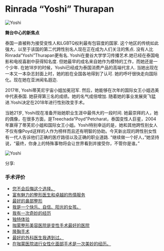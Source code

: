 # Rinrada “Yoshi” Thurapan

![Yoshi](https://www.kamolhospital.com/uploads/blog/787/data/649980ca1733e.jpg)

**舞台中心的新焦点**

泰国一直被称为接受变性人和LGBTQ权利最有包容度的国家. 这个地区的传统如此强大，以至于该国的第二代跨性别名人现在正在成为人们关注的焦点. 没有人比Rinrada“Yoshi”Thurapan更有名. Yoshi在曼谷大学学习传播艺术.她已经在泰国电影和电视喜剧中获得知名度. 但她最早的成名来自她作为模特的工作，而她还是一个少年. 在她18岁的时候，Yoshi已经成为泰国消费产品的高端代言人. 当她出现在一本又一本杂志封面上时，她的脸在全国各地得到了认可. 她的呼吁很快走向国际化。现在她在亚洲闻名遐迩.

2017年, Yoshi蒂芙尼宇宙小姐加冕冠军. 然后，她能够在次年的国际女王小姐选美中代表泰国. 她获得第三名的成绩。她的名气成倍增加. 随着她的事业发展突飞猛进.Yoshi决定在2018年进行性别改变手术。

当她21岁, Yoshi现在准备开始她职业生涯中最伟大的一段时间. 她最崇拜的人，她的偶像，在很多方面，是Treechada“Poyd”Petcharat，泰国变性人巨星，2004年赢得了蒂芙尼小姐和国际女王小姐。Yoshi特别幸运的是，她和其他跨性别女人不仅有像Poyd这样的人作为榜样而且还有明智的协助。今天新出现的跨性别女性有一代人告诉他们正确的医疗路径以及正确的职业道路. “继续做一个好人，”她坚持说，“最终，你身上的特殊事物将会让世界看到并接受你，不管你是谁。”

![Yoshi](https://www.kamolhospital.com/uploads/blog/787/data/649980ca17549.jpg)

分享:

### 手术评价

- [您不会后悔这个选择。](https://www.kamolhospital.com/blog/716/youll-not-regret-the-choice)
- [富有魅力的整形医生和卓越的热情服务](https://www.kamolhospital.com/blog/769/charismatic-cosmetic-doctor-and-excellent-hospitality)
- [最好的鼻部整形](https://www.kamolhospital.com/blog/774/the-best-rhinoplasty)
- [我是一个快乐、自信、阳光的女孩。](https://www.kamolhospital.com/blog/725/i-am-a-happy-confident-sunny-girl)
- [我有一次奇妙的经历](https://www.kamolhospital.com/blog/735/i-had-a-amazing-experience)
- [独特体验](https://www.kamolhospital.com/blog/714/my-experience-at-kamol-hospital)
- [咖蒙整形美容医院是变性手术最好的医院](https://www.kamolhospital.com/blog/748/kamol-hospital-best-hospital-for-srs)
- [隆胸手术](https://www.kamolhospital.com/blog/738/breast-implant)
- [最好的外科医生我遇到过。](https://www.kamolhospital.com/blog/736/best-surgeon-i-encountered)
- [在咖蒙医院进行女性化面部手术是一次美妙的经历。](https://www.kamolhospital.com/blog/758/maravillosa-experiencia-de-la-feminizacion-facial-en-el-kamol-hospital)
<!-- tcd_original_link https://www.kamolhospital.com/zh/blog/787/a-beauty-youtuber -->

